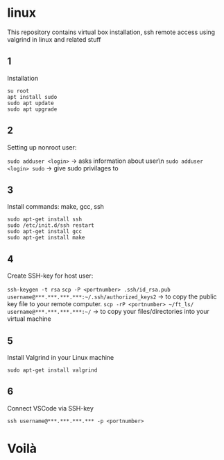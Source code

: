 # linux
This repository contains virtual box installation, ssh remote access using valgrind in linux and related stuff

## 1
Installation

```
su root
apt install sudo
sudo apt update
sudo apt upgrade
```

## 2
Setting up nonroot user:


`sudo adduser <login>` -> asks information about user\n
`sudo adduser <login> sudo` -> give sudo privilages to <login>


## 3
Install commands: make, gcc, ssh

```
sudo apt-get install ssh
sudo /etc/init.d/ssh restart
sudo apt-get install gcc
sudo apt-get install make
```

## 4
Create SSH-key for host user:


`ssh-keygen -t rsa`
`scp -P <portnumber> .ssh/id_rsa.pub username@***.***.***.***:~/.ssh/authorized_keys2` -> to copy the public key file to your remote computer.
`scp -rP <portnumber> ~/ft_ls/ username@***.***.***.***:~/` -> to copy your files/directories into your virtual machine

## 5
Install Valgrind in your Linux machine

```
sudo apt-get install valgrind
```

## 6
Connect VSCode via SSH-key

```
ssh username@***.***.***.*** -p <portnumber>
```


# Voilà
